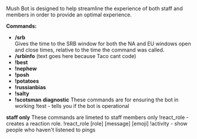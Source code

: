 Mush Bot is designed to help streamline the experience of both staff and members in order to provide an optimal experience.

__Commands:__  
* __/srb__  
Gives the time to the SRB window for both the NA and EU windows open and close times, relative to the time 
the command was called.
* __/srbinfo__
(text goes here because Taco cant code)
* __!best__
* __!nephew__
* __!posh__
* __!potatoes__
* __!russianbias__
* __!salty__
* __!scotsman__
__diagnostic__
These commands are for ensuring the bot in working
!test - tells you if the bot is operational

__staff only__
These commands are limeted to staff members only
!react_role - creates a reaction role. !react_role [role] [message] [emoji]
!activity - show people who haven't listened to pings
```